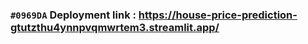 ### `#0969DA` Deployment link : https://house-price-prediction-gtutzthu4ynnpvqmwrtem3.streamlit.app/
